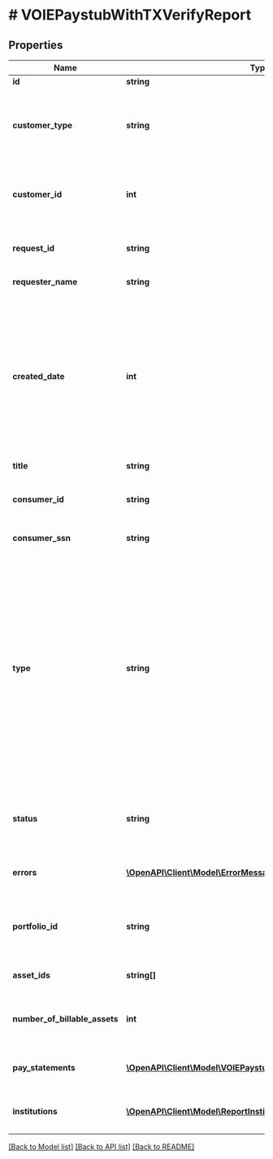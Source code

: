 # # VOIEPaystubWithTXVerifyReport

## Properties

Name | Type | Description | Notes
------------ | ------------- | ------------- | -------------
**id** | **string** | A report ID | [optional]
**customer_type** | **string** | The type of customer (\&quot;active\&quot; or \&quot;testing\&quot; or \&quot;\&quot; for all types) | [optional]
**customer_id** | **int** | A customer ID represented as a number. See Add Customer API for how to create a customer ID. | [optional]
**request_id** | **string** | Finicity indicator to track all activity associated with this report | [optional]
**requester_name** | **string** | Name of a Finicity partner | [optional]
**created_date** | **int** | A date in Unix epoch time (in seconds). See: [Handling Epoch Dates and Times](https://developer.mastercard.com/open-banking-us/documentation/codes-and-formats/). Note: If the report is retrieved on a day other than the day it was generated, on the header of the PDF version of the report there will be a \&quot;Retrieved Date\&quot; populated. | [optional]
**title** | **string** | Title of the report | [optional]
**consumer_id** | **string** | A consumer ID. See Create Consumer API for how to create a consumer ID. | [optional]
**consumer_ssn** | **string** | Last 4 digits of a SSN | [optional]
**type** | **string** | A report type. Possible values:  * &#x60;voi&#x60;   * &#x60;voa&#x60;   * &#x60;voaHistory&#x60;   * &#x60;history&#x60;   * &#x60;voieTxVerify&#x60;   * &#x60;voieWithReport&#x60;   * &#x60;voieWithInterview&#x60;   * &#x60;paystatement&#x60;   * &#x60;preQualVoa&#x60;   * &#x60;assetSummary&#x60;   * &#x60;voie&#x60;   * &#x60;transactions&#x60;   * &#x60;statement&#x60;   * &#x60;voiePayroll&#x60;   * &#x60;voeTransactions&#x60;   * &#x60;voePayroll&#x60;   * &#x60;cfrp&#x60;   * &#x60;cfrb&#x60;  * &#x60;barpcra&#x60;  * &#x60;barpnoncra&#x60;  * &#x60;barbcra&#x60;  * &#x60;barbftc&#x60;  * &#x60;barbnoncra&#x60; | [optional]
**status** | **string** | A report generation status. Possible values:  * &#x60;inProgress&#x60;  * &#x60;success&#x60;  * &#x60;failure&#x60; | [optional]
**errors** | [**\OpenAPI\Client\Model\ErrorMessage[]**](ErrorMessage.md) | In case errors occurred during the report generation | [optional]
**portfolio_id** | **string** | A unique identifier that will be consistent across all reports created for the same customer | [optional]
**asset_ids** | **string[]** | The pay statements included in the report | [optional]
**number_of_billable_assets** | **int** | Total number of billable pay statements included in the report | [optional]
**pay_statements** | [**\OpenAPI\Client\Model\VOIEPaystubWithStatementPayStatement[]**](VOIEPaystubWithStatementPayStatement.md) | Extracted pay statement details, and the transaction matching summary | [optional]
**institutions** | [**\OpenAPI\Client\Model\ReportInstitution[]**](ReportInstitution.md) | The details of the financial institution accounts included in the report. | [optional]

[[Back to Model list]](../../README.md#models) [[Back to API list]](../../README.md#endpoints) [[Back to README]](../../README.md)
